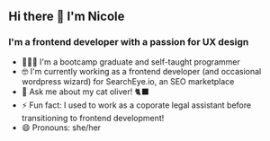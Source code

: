 ## Hi there 👋 I'm Nicole

### I'm a frontend developer with a passion for UX design

- 👩🏻‍🎓 I'm a bootcamp graduate and self-taught programmer
- 🤓 I'm currently working as a frontend developer (and occasional wordpress wizard) for SearchEye.io, an SEO marketplace
- 💬 Ask me about my cat oliver! 🐈‍⬛
- ⚡ Fun fact: I used to work as a coporate legal assistant before transitioning to frontend development!
- 😄 Pronouns: she/her
